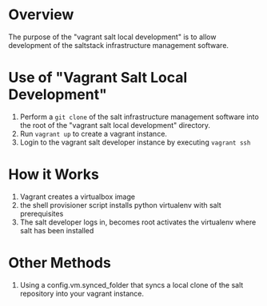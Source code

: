 # Overview
The purpose of the "vagrant salt local development" is to allow development of the saltstack infrastructure management software.

# Use of "Vagrant Salt Local Development"

1. Perform a ```git clone``` of the salt infrastructure management software into the root of the "vagrant salt local development" directory.
2. Run ```vagrant up``` to create a vagrant instance.
3. Login to the vagrant salt developer instance by executing ```vagrant ssh```

# How it Works
1. Vagrant creates a virtualbox image
2. the shell provisioner script installs python virtualenv with salt prerequisites
3. The salt developer logs in, becomes root activates the virtualenv where salt has been installed

# Other Methods
1. Using a config.vm.synced_folder that syncs a local clone of the salt repository into your vagrant instance.
